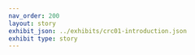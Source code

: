 ```yaml
---
nav_order: 200
layout: story
exhibit_json: ../exhibits/crc01-introduction.json
exhibit type: story
---
```

